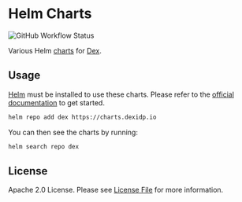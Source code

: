 # Helm Charts

![GitHub Workflow Status](https://img.shields.io/github/workflow/status/dexidp/helm-charts/Release?style=flat-square)

Various Helm [charts](https://helm.sh/docs/topics/charts/) for [Dex](https://dexidp.io/).


## Usage

[Helm](https://helm.sh) must be installed to use these charts.
Please refer to the [official documentation](https://helm.sh/docs/intro/install/) to get started.

```bash
helm repo add dex https://charts.dexidp.io
```

You can then see the charts by running:

```bash
helm search repo dex
```


## License

Apache 2.0 License. Please see [License File](LICENSE) for more information.
